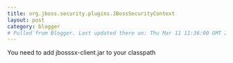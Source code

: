```yaml
---
title: org.jboss.security.plugins.JBossSecurityContext
layout: post
category: blogger
# Pulled from Blogger. Last updated there on: Thu Mar 11 11:36:00 GMT 2010
---
```

You need to add jbosssx-client.jar to your classpath
